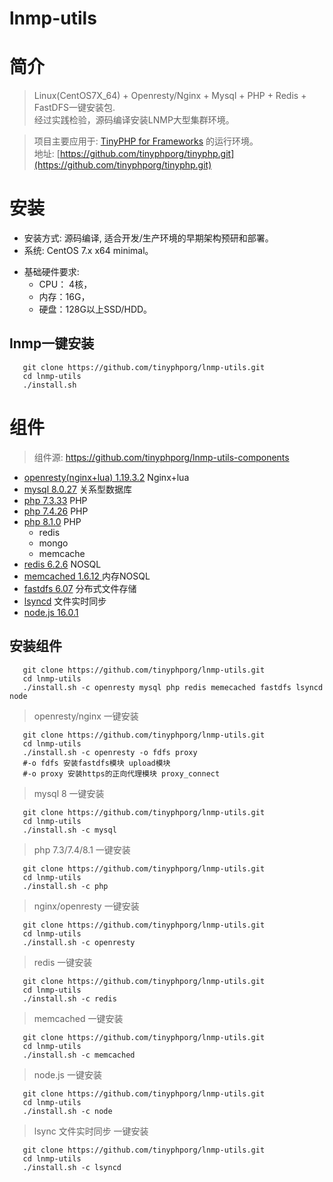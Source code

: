 lnmp-utils
============

简介
===

>  Linux(CentOS7X_64) + Openresty/Nginx + Mysql + PHP + Redis + FastDFS一键安装包.   
>  经过实践检验，源码编译安装LNMP大型集群环境。   

> 项目主要应用于: [TinyPHP for Frameworks](https://github.com/tinyphporg/tinyphp.git) 的运行环境。   
>  地址: [https://github.com/tinyphporg/tinyphp.git](https://github.com/tinyphporg/tinyphp.git)    

安装
===
- 安装方式: 源码编译, 适合开发/生产环境的早期架构预研和部署。   
- 系统: CentOS 7.x x64 minimal。  
 
+ 基础硬件要求:
  - CPU： 4核，  
  - 内存：16G，  
  - 硬盘：128G以上SSD/HDD。 
   
lnmp一键安装  
---- 
```shell
   git clone https://github.com/tinyphporg/lnmp-utils.git
   cd lnmp-utils
   ./install.sh
```

组件
=======

> 组件源: https://github.com/tinyphporg/lnmp-utils-components

+ [openresty(nginx+lua) 1.19.3.2](https://github.com/openresty/openresty.git)     Nginx+lua   
+ [mysql 8.0.27](http://cdn.mysql.com/Downloads/MySQL-8.0/mysql-8.0.27.tar.gz)  关系型数据库   
+ [php 7.3.33](http://www.php.net/)  PHP    
+ [php 7.4.26](http://www.php.net/)  PHP    
+ [php 8.1.0](http://www.php.net/)  PHP
  + redis
  + mongo
  + memcache     
+ [redis 6.2.6](http://www.redis.io/)  NOSQL   
+ [memcached 1.6.12 ](http://www.memcached.org/)  内存NOSQL   
+ [fastdfs 6.07](https://github.com/happyfish100/fastdfs)  分布式文件存储   
+ [lsyncd](https://github.com/lsyncd/lsyncd)  文件实时同步   
+ [node.js 16.0.1](https://nodejs.org/)   

安装组件   
---

```shell
   git clone https://github.com/tinyphporg/lnmp-utils.git
   cd lnmp-utils
   ./install.sh -c openresty mysql php redis memecached fastdfs lsyncd node
```

> openresty/nginx 一键安装
```shell
   git clone https://github.com/tinyphporg/lnmp-utils.git
   cd lnmp-utils
   ./install.sh -c openresty -o fdfs proxy
   #-o fdfs 安装fastdfs模块 upload模块
   #-o proxy 安装https的正向代理模块 proxy_connect
```
> mysql 8 一键安装
```shell
   git clone https://github.com/tinyphporg/lnmp-utils.git
   cd lnmp-utils
   ./install.sh -c mysql
```
> php 7.3/7.4/8.1 一键安装
```shell
   git clone https://github.com/tinyphporg/lnmp-utils.git
   cd lnmp-utils
   ./install.sh -c php
```

> nginx/openresty 一键安装
```shell
   git clone https://github.com/tinyphporg/lnmp-utils.git
   cd lnmp-utils
   ./install.sh -c openresty
```


> redis 一键安装
```shell
   git clone https://github.com/tinyphporg/lnmp-utils.git
   cd lnmp-utils
   ./install.sh -c redis
```

> memcached 一键安装
```shell
   git clone https://github.com/tinyphporg/lnmp-utils.git
   cd lnmp-utils
   ./install.sh -c memcached
```
> node.js 一键安装
```shell
   git clone https://github.com/tinyphporg/lnmp-utils.git
   cd lnmp-utils
   ./install.sh -c node
```
> lsync 文件实时同步 一键安装
```shell
   git clone https://github.com/tinyphporg/lnmp-utils.git
   cd lnmp-utils
   ./install.sh -c lsyncd
```
